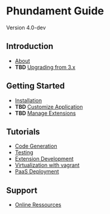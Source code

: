 Phundament Guide
================

Version 4.0-dev


Introduction
------------

- [About](10-about.md)
- **TBD** [Upgrading from 3.x](11-upgrading.md)

Getting Started
---------------

- [Installation](20-installation.md)
- **TBD** [Customize Application](30-customize.md)
- **TBD** [Manage Extensions](31-extension-management.md)

Tutorials
---------

- [Code Generation](41-code-generation.md)
- [Testing](42-testing.md)
- [Extension Development](44-extension-development.md)
- [Virtualization with vagrant](51-vagrant.md)
- [PaaS Deployment](52-paas.md)

Support
-------

- [Online Ressources](70-links.md)